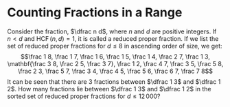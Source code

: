 # Counting Fractions in a Range

Consider the fraction, $\dfrac n d$, where $n$ and $d$ are positive integers. If $n \lt d$ and $\operatorname{HCF}(n, d)=1$, it is called a reduced proper fraction.
If we list the set of reduced proper fractions for $d \le 8$ in ascending order of size, we get:
$$\frac 1 8, \frac 1 7, \frac 1 6, \frac 1 5, \frac 1 4, \frac 2 7, \frac 1 3, \mathbf{\frac 3 8, \frac 2 5, \frac 3 7}, \frac 1 2, \frac 4 7, \frac 3 5, \frac 5 8, \frac 2 3, \frac 5 7, \frac 3 4, \frac 4 5, \frac 5 6, \frac 6 7, \frac 7 8$$
It can be seen that there are $3$ fractions between $\dfrac 1 3$ and $\dfrac 1 2$.
How many fractions lie between $\dfrac 1 3$ and $\dfrac 1 2$ in the sorted set of reduced proper fractions for $d \le 12\,000$?